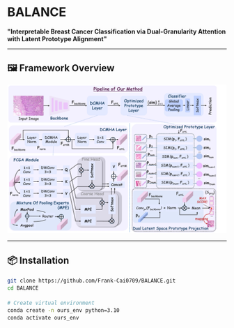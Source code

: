 # BALANCE

**"Interpretable Breast Cancer Classification via Dual-Granularity Attention with Latent Prototype Alignment"**

---

## 🖼️ Framework Overview

<img src="framework.jpg" alt="Framework Overview" width="700"/>

---

## 📦 Installation

```bash
git clone https://github.com/Frank-Cai0709/BALANCE.git
cd BALANCE

# Create virtual environment
conda create -n ours_env python=3.10
conda activate ours_env

